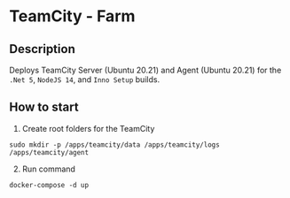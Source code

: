 # TeamCity - Farm

## Description
Deploys TeamCity Server (Ubuntu 20.21) and Agent (Ubuntu 20.21) for the `.Net 5`, `NodeJS 14`, and `Inno Setup` builds.

## How to start
1. Create root folders for the TeamCity
```
sudo mkdir -p /apps/teamcity/data /apps/teamcity/logs /apps/teamcity/agent
```

2. Run command
```
docker-compose -d up
```